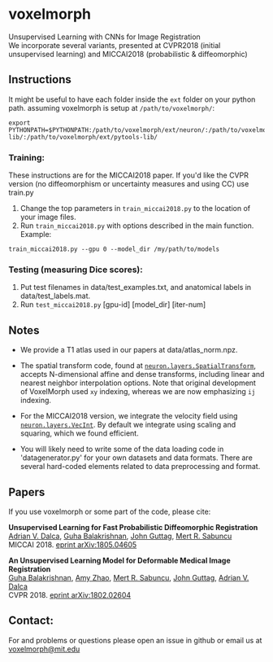 # voxelmorph
Unsupervised Learning with CNNs for Image Registration  
We incorporate several variants, presented at CVPR2018 (initial unsupervised learning) and MICCAI2018   (probabilistic & diffeomorphic)

## Instructions

It might be useful to have each folder inside the `ext` folder on your python path. 
assuming voxelmorph is setup at `/path/to/voxelmorph/`:

```
export PYTHONPATH=$PYTHONPATH:/path/to/voxelmorph/ext/neuron/:/path/to/voxelmorph/ext/pynd-lib/:/path/to/voxelmorph/ext/pytools-lib/
```

### Training:
These instructions are for the MICCAI2018 paper. If you'd like the CVPR version (no diffeomorphism or uncertainty measures and using CC) use train.py

1. Change the top parameters in `train_miccai2018.py` to the location of your image files.
2. Run `train_miccai2018.py` with options described in the main function. Example:  
```
train_miccai2018.py --gpu 0 --model_dir /my/path/to/models 
```

### Testing (measuring Dice scores):
1. Put test filenames in data/test_examples.txt, and anatomical labels in data/test_labels.mat.
2. Run `test_miccai2018.py` [gpu-id] [model_dir] [iter-num]


## Notes

- We provide a T1 atlas used in our papers at data/atlas_norm.npz.

- The spatial transform code, found at [`neuron.layers.SpatialTransform`](https://github.com/adalca/neuron/blob/master/neuron/layers.py), accepts N-dimensional affine and dense transforms, including linear and nearest neighbor interpolation options. Note that original development of VoxelMorph used `xy` indexing, whereas we are now emphasizing `ij` indexing.

- For the MICCAI2018 version, we integrate the velocity field using [`neuron.layers.VecInt`]((https://github.com/adalca/neuron/blob/master/neuron/layers.py)). By default we integrate using scaling and squaring, which we found efficient.

- You will likely need to write some of the data loading code in 
'datagenerator.py' for your own datasets and data formats. There are several hard-coded elements related to data preprocessing and format. 



## Papers

If you use voxelmorph or some part of the code, please cite:

**Unsupervised Learning for Fast Probabilistic Diffeomorphic Registration**  
[Adrian V. Dalca](http://adalca.mit.edu), [Guha Balakrishnan](http://people.csail.mit.edu/balakg/), [John Guttag](https://people.csail.mit.edu/guttag/), [Mert R. Sabuncu](http://sabuncu.engineering.cornell.edu/)  
MICCAI 2018. [eprint arXiv:1805.04605](https://arxiv.org/abs/1805.04605)


**An Unsupervised Learning Model for Deformable Medical Image Registration**  
[Guha Balakrishnan](http://people.csail.mit.edu/balakg/), [Amy Zhao](http://people.csail.mit.edu/xamyzhao/), [Mert R. Sabuncu](http://sabuncu.engineering.cornell.edu/), [John Guttag](https://people.csail.mit.edu/guttag/), [Adrian V. Dalca](http://adalca.mit.edu)  
CVPR 2018. [eprint arXiv:1802.02604](https://arxiv.org/abs/1802.02604)



## Contact:
For and problems or questions please open an issue in github or email us at voxelmorph@mit.edu

